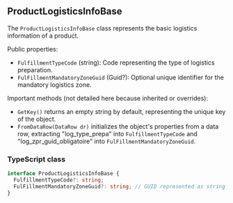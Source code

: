 ﻿## ProductLogisticsInfoBase

The `ProductLogisticsInfoBase` class represents the basic logistics information of a product.

Public properties:
- `FulfillmentTypeCode` (string): Code representing the type of logistics preparation.
- `FulFillmentMandatoryZoneGuid` (Guid?): Optional unique identifier for the mandatory logistics zone.

Important methods (not detailed here because inherited or overrides):
- `GetKey()` returns an empty string by default, representing the unique key of the object.
- `FromDataRow(DataRow dr)` initializes the object's properties from a data row, extracting "log_type_prepa" into `FulfillmentTypeCode` and "log_zpr_guid_obligatoire" into `FulFillmentMandatoryZoneGuid`.

### TypeScript class
```typescript
interface ProductLogisticsInfoBase {
  FulfillmentTypeCode?: string;
  FulFillmentMandatoryZoneGuid?: string; // GUID represented as string or null
}
```